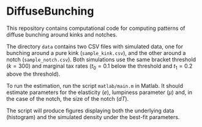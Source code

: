 # DiffuseBunching

This repository contains computational code for computing patterns of diffuse bunching around kinks and notches. 

The directory `data` contains two CSV files with simulated data, one for bunching around a pure kink (`sample_kink.csv`), and the other around a notch (`sample_notch.csv`). 
Both simulations use the same bracket threshold ($k = 300$) and marginal tax rates ($t_0 = 0.1$ below the threshold and $t_1 = 0.2$ above the threshold). 

To run the estimation, run the script `matlab/main.m` in Matlab. 
It should estimate parameters for the elasticity ($e$), lumpiness parameter ($\mu$) and, in the case of the notch, the size of the notch ($dT$). 

The script will produce figures displaying both the underlying data (histogram) and the simulated density under the best-fit parameters. 

